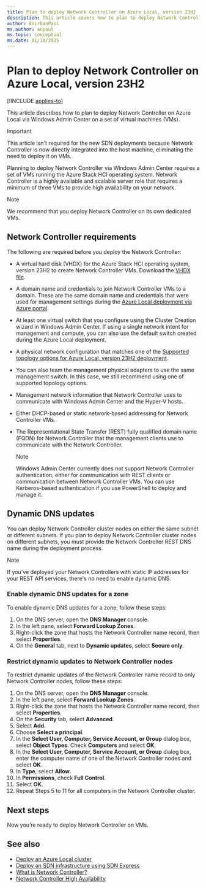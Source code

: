 ```yaml
---
title: Plan to deploy Network Controller on Azure Local, version 23H2
description: This article covers how to plan to deploy Network Controller on Azure Local via Windows Admin Center on a set of virtual machines (VMs).
author: AnirbanPaul
ms.author: anpaul
ms.topic: conceptual
ms.date: 01/10/2025
---
```


# Plan to deploy Network Controller on Azure Local, version 23H2

[!INCLUDE [applies-to](../includes/hci-applies-to-23h2.md)]

This article describes how to plan to deploy Network Controller on Azure Local via Windows Admin Center on a set of virtual machines (VMs).

> [!IMPORTANT]
> This article isn't required for the new SDN deployments because Network Controller is now directly integrated into the host machine, eliminating the need to deploy it on VMs.

Planning to deploy Network Controller via Windows Admin Center requires a set of VMs running the Azure Stack HCI operating system. Network Controller is a highly available and scalable server role that requires a minimum of three VMs to provide high availability on your network.

> [!NOTE]
> We recommend that you deploy Network Controller on its own dedicated VMs.

## Network Controller requirements

The following are required before you deploy the Network Controller:

- A virtual hard disk (VHDX) for the Azure Stack HCI operating system, version 23H2 to create Network Controller VMs. Download the [VHDX file](../deploy/download-23h2-software.md#download-the-software-from-the-azure-portal).
- A domain name and credentials to join Network Controller VMs to a domain. These are the same domain name and credentials that were used for management settings during the [Azure Local deployment via Azure portal]( ../deploy/deploy-via-portal.md#specify-management-settings).
- At least one virtual switch that you configure using the Cluster Creation wizard in Windows Admin Center. If using a single network intent for management and compute, you can also use the default switch created during the Azure Local deployment.
- A physical network configuration that matches one of the [Supported topology options for Azure Local, version 23H2 deployment](../deploy/deployment-introduction.md#supported-network-topologies).
- You can also team the management physical adapters to use the same management switch. In this case, we still recommend using one of supported topology options.
- Management network information that Network Controller uses to communicate with Windows Admin Center and the Hyper-V hosts.
- Either DHCP-based or static network-based addressing for Network Controller VMs.
- The Representational State Transfer (REST) fully qualified domain name (FQDN) for Network Controller that the management clients use to communicate with the Network Controller.

   > [!NOTE]
   > Windows Admin Center currently does not support Network Controller authentication, either for communication with REST clients or communication between Network Controller VMs. You can use Kerberos-based authentication if you use PowerShell to deploy and manage it.

## Dynamic DNS updates

You can deploy Network Controller cluster nodes on either the same subnet or different subnets. If you plan to deploy Network Controller cluster nodes on different subnets, you must provide the Network Controller REST DNS name during the deployment process.

> [!NOTE]
> If you've deployed your Network Controllers with static IP addresses for your REST API services, there's no need to enable dynamic DNS.

### Enable dynamic DNS updates for a zone

To enable dynamic DNS updates for a zone, follow these steps:

1. On the DNS server, open the **DNS Manager** console.
1. In the left pane, select **Forward Lookup Zones**.
1. Right-click the zone that hosts the Network Controller name record, then select **Properties**.
1. On the **General** tab, next to **Dynamic updates**, select **Secure only**.

### Restrict dynamic updates to Network Controller nodes

To restrict dynamic updates of the Network Controller name record to only Network Controller nodes, follow these steps:

1. On the DNS server, open the **DNS Manager** console.
1. In the left pane, select **Forward Lookup Zones**.
1. Right-click the zone that hosts the Network Controller name record, then select **Properties**.
1. On the **Security** tab, select **Advanced**.
1. Select **Add**.
1. Choose **Select a principal**.
1. In the **Select User, Computer, Service Account, or Group** dialog box, select **Object Types**. Check **Computers** and select **OK**.
1. In the **Select User, Computer, Service Account, or Group** dialog box, enter the computer name of one of the Network Controller nodes and select **OK**.
1. In **Type**, select **Allow**.
1. In **Permissions**, check **Full Control**.
1. Select **OK**.
1. Repeat Steps 5 to 11 for all computers in the Network Controller cluster.

## Next steps

Now you’re ready to deploy Network Controller on VMs.

## See also

- [Deploy an Azure Local cluster](../deploy/deploy-via-portal.md)
- [Deploy an SDN infrastructure using SDN Express](../deploy/sdn-express-23h2.md)
- [What is Network Controller?](network-controller-overview.md)
- [Network Controller High Availability](/windows-server/networking/sdn/technologies/network-controller/network-controller-high-availability)
